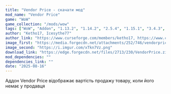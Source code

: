 ```yaml
---
title: "Vendor Price - скачати мод"
mod_name: "Vendor Price"
game: "WoW"
game_collection: "/mods/wow"
tags: ["WoW", "Addon", "1.13.2", "1.14.2", "2.5.4", "1.15.1", "3.4.3", "1.15.4", "4.4.0", "5.5.0", "1.15.7"]
author: "Ketho17, Icesythe77"
author_link: "https://www.curseforge.com/members/ketho17, https://www.curseforge.com/members/icesythe77"
image_first: "https://media.forgecdn.net/attachments/252/746/vendorprice.png"
image_second: "https://i.imgur.com/xTkn7Vz.png"
download_link: "https://edge.forgecdn.net/files/2713/230/VendorPrice.zip"
mod_dependencies: ""
dependencies_link: ""
date: "2025-08-16"
---
```


Аддон Vendor Price відображає вартість продажу товару, коли його немає у продавця